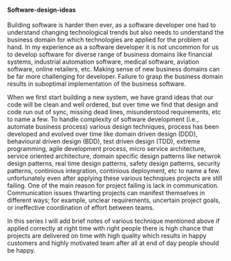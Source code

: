 #### Software-design-ideas

Building software is harder then ever, as a software developer one had to understand changing technological trends but also needs to understand the business domain for which technologies are applied for the problem at hand.  In my experience as a software developer it is not uncommon for us to develop software for diverse range of business domains like financial systems, industrial automation software, medical software, aviation software, online retailers, etc. Making sense of new business domains can be far more challenging for developer. Failure to grasp the business domain results in suboptimal implementation of the business software.

When we first start building a new system, we have grand ideas that our code will be clean and well ordered, but over time we find that design and code run out of sync, missing dead lines, misunderstood requirements, etc to name a few.
To handle complexity of software development (i.e., automate business process) various design techniques, process has been developed and evolved over time like domain driven design (DDD), behavioural driven design (BDD), test driven design (TDD), extreme programming, agile development process, micro service architecture, service oriented architecture, domain specific design patterns like netwrok design patterns, real time design patterns, safety design patterns, security patterns, continious integration, continious deployment, etc to name a few.  unfortunately even after applying these various technqiues projects are still failing. One of the main reason for project failing is lack in communication. Communication issues thwarting projects can manifest themselves in different ways; for example, unclear requirements, uncertain project goals, or ineffective coordination of effort between teams. 

In this series I will add brief notes of various technique mentioned above if applied correctly at right time with right people there is high chance that projects are delivered on time with high quality which results in happy customers and highly motivated team after all at end of day people should be happy.
